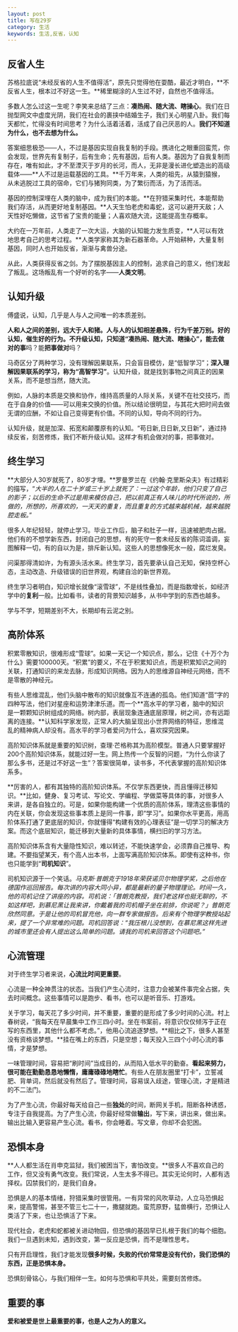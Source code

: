 ```yaml
---
layout: post
title: 写在29岁
category: 生活
keywords: 生活,反省，认知
---
```


## 反省人生 ##

苏格拉底说“未经反省的人生不值得活”，原先只觉得他在耍酷，最近才明白，**不反省人生，根本过不好这一生。**稀里糊涂的人生过不好，自然也不值得活。

多数人怎么过这一生呢？李笑来总结了三点：**凑热闹、随大流、瞎操心**。我们在日抛型网文中虚度光阴，我们在社会的裹挟中结婚生子，我们关心明星八卦。我们每天都忙，忙得没有时间思考？为什么活着活着，活成了自己厌恶的人。**我们不知道为什么，也不去想为什么。**

答案细思极恐——人，不过是基因实现自我复制的手段。携进化之眼重回蛮荒，你会发现，世界先有复制子，后有生命；先有基因，后有人类。基因为了自我复制而存在，唯有如此，才不至湮灭于岁月的长河，而人，无非是漫长进化塑造出的高级载体——**人不过是运载基因的工具。**千万年来，人类的祖先，从猿到猿猴，从未逃脱过工具的宿命，它们与猪狗同类，为了繁衍而活，为了活而活。

基因的控制深埋在人类的脑中，成为我们的本能。**在狩猎采集时代，本能帮助我们存活，从而更好地复制基因。**人天生怕老虎和毒蛇，这可以避开天敌；人天性好吃懒做，这节省了宝贵的能量；人喜欢随大流，这能提高生存概率。

大约在一万年前，人类走了一次大运，大脑的认知能力发生质变，**人可以有效地思考自己的思考过程。**人类学家称其为新石器革命。人开始耕种，大量复制基因，同时人也开始反省，渐渐与禽兽分途。

从此，人类获得反省之剑。为了摆脱基因主人的控制，追求自己的意义，他们发起了叛乱。这场叛乱有一个好听的名字——**人类文明**。

## 认知升级 ##
傅盛说，认知，几乎是人与人之间唯一的本质差别。

**人和人之间的差别，远大于人和猪。**人与人的认知相差悬殊，行为千差万别。好的认知，催生好的行为。不升级认知，只知道“凑热闹、随大流、瞎操心”，能去做**对的事**吗？能**把事做对**吗？

马奇区分了两种学习，没有理解因果联系，只会盲目模仿，是“低智学习”；**深入理解因果联系的学习，称为“高智学习”**。认知升级，就是找到事物之间真正的因果关系，而不是想当然，随大流。

例如，人脉的本质是交换和协作，维持高质量的人际关系，关键不在社交技巧，而在于自身的价值——可以用来交换的价值。所以结论很明显，与其花大把时间去做无谓的应酬，不如让自己变得更有价值。不同的认知，导向不同的行为。

认知升级，就是加深、拓宽和颠覆原有的认知。“苟日新,日日新,又日新”，通过持续反省，刻苦修炼，我们不断升级认知。这样才有机会做对的事，把事做对。

## 终生学习 ##

**大部分人30岁就死了，80岁才埋。**罗曼罗兰在《约翰·克里斯朵夫》有过精彩的描写，“*大半的人在二十岁或三十岁上就死了：一过这个年龄，他们只变了自己的影子；以后的生命不过是用来模仿自己，把以前真正有人味儿的时代所说的，所做的，所想的，所喜欢的，一天天的重复，而且重复的方式越来越机械，越来越脱腔走板。*”

很多人年纪轻轻，就停止学习。毕业工作后，脑子和肚子一样，迅速被肥肉占据。他们有的不想学新东西，封闭自己的思想，有的死守一套未经反省的陈词滥调，妄图解释一切，有的自以为是，排斥新认知。这些人的思想像死水一般，腐烂发臭。

问渠那得清如许，为有源头活水来。终生学习，首先要承认自己无知，保持空杯心态，主动改造、升级错误的旧世界观，构建自洽的新世界观。

终生学习者明白，知识增长就像“滚雪球”，不是线性叠加，而是指数增长，如经济学中的**复利**一般。比如看书，读者的背景知识越多，从书中学到的东西也越多。

学与不学，短期差别不大，长期却有云泥之别。

## 高阶体系 ##
积累零散知识，很难形成“雪球”。如果一天记一个知识点，那么，记住《十万个为什么》需要100000天。“积累”的要义，不在于积累知识点，而是积累知识之间的关联，打通知识的来龙去脉，形成知识网络。因为人的思维源自神经元网络，而不是零散的神经元。

有些人思维混乱，他们头脑中散布的知识就像互不连通的孤岛。他们知道“茴”字的四种写法，他们对星座和运势津津乐道。而一个**高水平的学习者，脑中的知识是一颗颗知识树组成的网络。树内部，表层现象连通底层原理，树之间，亦有远距离的连接。**认知科学家发现，正常人的大脑呈现出小世界网络的特征，思维混乱的精神病人却没有。高水平的学习者爱问为什么，喜欢探究因果。

高阶知识体系就是重要的知识树，查理·芒格称其为高阶模型。普通人只要掌握好200个高阶知识体系，就能过好一生。网上热传一个反智的问题，“为什么你读了那么多书，还是过不好这一生”？答案很简单，读书多，不代表掌握的高阶知识体系多。

**厉害的人，都有其独特的高阶知识体系。不仅学东西更快，而且懂得迁移知识。**比如，健身、复习考试、写论文、学编程、学做菜等具体的事，对很多人来讲，是各自独立的。可是，如果你能构建一个优质的高阶体系，理清这些事情的内在关联，你会发现这些事本质上是同一件事，即“学习”。如果你水平更高，用高阶体系打通了更底层的知识，你就懂得“构建有效的心理表征”是一切学习的解决方案。而这个底层知识，能迁移到大量新的具体事情，横扫旧的学习方法。

高阶知识体系含有大量隐性知识，难以转述，不能快速学会，必须靠自己推导、构建。不要指望某天，有个高人出本书，上面写满高阶知识体系。即使有这种书，你也只能学到“**司机知识**”。

司机知识源于一个笑话。*马克斯·普朗克于1918年荣获诺贝尔物理学奖，之后他在德国作巡回报告。每次讲的内容大同小异，都是最新的量子物理理论。时间一久，他的司机记住了讲座的内容。司机说：「普朗克教授，我们老这样也挺无聊的，不如这样吧，到慕尼黑让我来讲，你戴着我的司机帽子坐在前排，你说呢？」普朗克欣然同意。于是让他的司机冒充他，向一群专家做报告。后来有个物理学教授站起来，提了一个非常难的问题。司机回答说：“我压根儿没想到，在慕尼黑这样先进的城市里还会有人提出这么简单的问题。请我的司机来回答这个问题吧。”*

## 心流管理 ##
对于终生学习者来说，**心流比时间更重要**。

心流是一种全神贯注的状态。当我们产生心流时，注意力会被某件事完全占据，失去时间概念。这些事情可以是跑步、看书，也可以是听音乐、打游戏。

关于学习，每天花了多少时间，并不重要，重要的是形成了多少时间的心流。村上春树说，“我每天在早晨集中工作三四小时。坐在书案前，将意识仅仅倾泻于正在写的东西里，其他什么都不考虑。”，他用心流追逐梦想。**相比之下，很多人甚至没有资格谈梦想。**挂在嘴上的东西，只是空想；每天投入三四个小时心流的事情，才是梦想。

一味管理时间，容易把“刷时间”当成目的，从而陷入低水平的勤奋。**看起来努力，很可能在勤勤恳恳地懒惰，庸庸碌碌地瞎忙**。有些人在朋友圈里“打卡”，立誓减肥、背单词，然后就没有然后了。管理时间，容易误入歧途，管理心流，才是精进的不二法门。

为了产生心流，你最好每天给自己一些**独处**的时间，断网关手机，阻断各种诱惑，专注于自我提高。为了产生心流，你最好经常做**输出**，写下来，讲出来，做出来。输出比输入更容易产生心流。看书，你会睡着。写文章，你却不会犯困。

## 恐惧本身 ##
**人人都生活在肖申克监狱，我们被困当下，害怕改变。**很多人不喜欢自己的工作，但又没有勇气改变。我们常说，人生太多不得已。其实无论何时，人都有选择权。囚禁我们的，是我们自身。

恐惧是人的基本情绪，狩猎采集时很管用。一有异常的风吹草动，人立马恐惧起来，提高警惕，甚至不管三七二十一，撒腿就跑。蛮荒原野，猛兽横行，恐惧让人类活了下来，也让恐惧活了下来。

现代社会，老虎和蛇都被关进动物园，但恐惧的基因早已扎根于我们的每个细胞。我们一旦遇到未知，遇到改变，第一反应是恐惧，而不是理性思考。

只有开启理性，我们才能发现**很多时候，失败的代价常常是没有代价，我们恐惧的东西，正是恐惧本身。**

恐惧刻骨铭心，与我们相伴一生。如何与恐惧和平共处，需要刻苦修炼。

## 重要的事 ##

**爱和被爱是世上最重要的事，也是人之为人的意义。**
